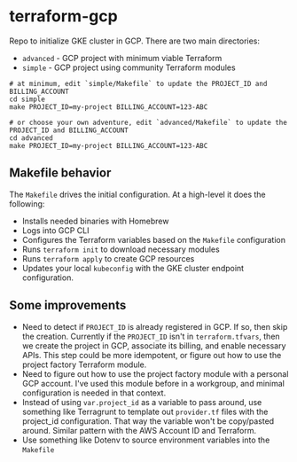 # terraform-gcp

Repo to initialize GKE cluster in GCP. There are two main directories:

- `advanced` - GCP project with minimum viable Terraform
- `simple` - GCP project using community Terraform modules

```shell
# at minimum, edit `simple/Makefile` to update the PROJECT_ID and BILLING_ACCOUNT
cd simple
make PROJECT_ID=my-project BILLING_ACCOUNT=123-ABC

# or choose your own adventure, edit `advanced/Makefile` to update the PROJECT_ID and BILLING_ACCOUNT
cd advanced
make PROJECT_ID=my-project BILLING_ACCOUNT=123-ABC
```

## Makefile behavior

The `Makefile` drives the initial configuration. At a high-level it does the following:

- Installs needed binaries with Homebrew
- Logs into GCP CLI
- Configures the Terraform variables based on the `Makefile` configuration
- Runs `terraform init` to download necessary modules
- Runs `terraform apply` to create GCP resources
- Updates your local `kubeconfig` with the GKE cluster endpoint configuration.

## Some improvements

- Need to detect if `PROJECT_ID` is already registered in GCP. If so, then skip the creation. Currently if the `PROJECT_ID` isn't in `terraform.tfvars`, then we create the project in GCP, associate its billing, and enable necessary APIs. This step could be more idempotent, or figure out how to use the project factory Terraform module.
- Need to figure out how to use the project factory module with a personal GCP account. I've used this module before in a workgroup, and minimal configuration is needed in that context.
- Instead of using `var.project_id` as a variable to pass around, use something like Terragrunt to template out `provider.tf` files with the project_id configuration. That way the variable won't be copy/pasted around. Similar pattern with the AWS Account ID and Terraform.
- Use something like Dotenv to source environment variables into the `Makefile`
